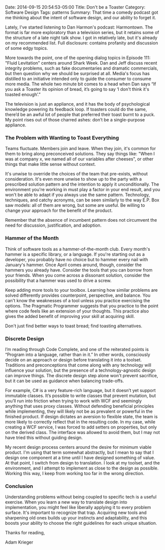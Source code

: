 Date: 2014-09-15 20:54:53-05:00
Title: Don't be a Toaster
Category: Software Design
Tags: patterns
Summary: That time a comedy podcast got me thinking about the intent of software design, and our ability to forget it.

Lately, I've started listening to Dan Harmon's podcast: Harmontown. The format is far more exploratory than a television series, but it retains some of the structure of a late night talk show. I got in relatively late, but it's already on my recommended list. Full disclosure: contains profanity and discussion of some edgy topics.

<!--more-->

More towards the point, one of the opening dialog topics in Episode 111: "Fluid Levitation" centers around Shark Week. Dan and Jeff discuss recent integrity problems, such as fake documentaries and dramatic commercials, but then question why we should be surprised at all. Media's focus has distilled to an initiative intended only to guide the consumer to consume more media. The whole two minute bit comes to a head when Dan says “If you ask a Toaster its opinion of bread, it’s going to say ‘I don't think it's toasted enough’.”

The television is just an appliance, and it has the body of psychological knowledge powering its feedback loop. If toasters could do the same, there’d be an awful lot of people that preferred their toast burnt to a puck. My point rises out of those charred ashes: don’t be a single-purpose appliance.

### The Problem with Wanting to Toast Everything

Teams fluctuate. Members join and leave. When they join, it's common for them to bring along preconceived solutions. They say things like: "When I was at company x, we named all of our variables after cheeses", or other things that make little sense without context.

It's unwise to override the choices of the team that pre-exists, without consideration. It's even more unwise to show up to the party with a prescribed solution pattern and the intention to apply it unconditionally. The environment you're working in must play a factor in your end result, and you won't be able to adapt if you always use the same pattern. Technology, techniques, and catchy acronyms, can be seen similarly to the way E.P. Box saw models: all of them are wrong, but some are useful. Be willing to change your approach for the benefit of the product.

Remember that the absence of incumbent pattern does not circumvent the need for discussion, justification, and adoption.

### Hammer of the Month

Think of software tools as a hammer-of-the-month club. Every month's hammer is a specific library, or a language. If you're starting out as a developer, you probably have no choice but to hammer every nail with January's hammer. Once April comes around, though, consider the hammers you already have. Consider the tools that you can borrow from your friends. When you come across a dissonant solution, consider the possibility that a hammer was used to drive a screw.

Keep adding more tools to your toolbox. Learning how similar problems are solved differently provides counterpoint, perspective, and balance. You can't know the weaknesses of a tool unless you practice exercising the options. The Pragmatic Programmer suggests that you practice to the point where code feels like an extension of your thoughts. This practice also gives the added benefit of improving your skill at acquiring skill.

Don't just find better ways to toast bread; find toasting alternatives.

### Discrete Design

I’m reading through Code Complete, and one of the reiterated points is “Program into a language, rather than in it.” In other words, consciously decide on an approach or design before translating it into a toolset. Traditions and preconceptions that come along with any technology will influence your solution, but the presence of a technology-agnostic design can improve things. The discrete design step alone won't prevent sacrifice, but it can be used as guidance when balancing trade-offs.

For example, C# is a very feature-rich language, but it doesn’t yet support immutable classes. It’s possible to write classes that prevent mutation, but you’ll run into friction when trying to work with WCF and seemingly anything that uses proxy classes. Without defending beneficial principles while implementing, they will likely not be as prevalent or powerful in the finished product. If design dictates an aversion to flexible state, the team is more likely to correctly reflect that in the resulting code. In my case, while creating a WCF service, I was forced to add setters on properties, but only on the derived class. The interface was allowed to avoid them, but I may not have tried this without guiding design.

My recent design process centers around the desire for minimum viable product. I'm using that term somewhat abstractly, but I mean to say that I design one component at a time until I have designed something of value. At that point, I switch from design to translation. I look at my toolset, and the environment, and I attempt to implement as close to the design as possible. Working this way, I keep from working too far in the wrong direction.

### Conclusion

Understanding problems without being coupled to specific tech is a useful exercise. When you learn a new way to translate design into implementation, you might feel like liberally applying it to every problem surface. It's important to recognize that trap. Acquiring new tools and sharpening old ones builds up your instincts and adaptability, and this boosts your ability to choose the right guidelines for each unique situation.

Thanks for reading,

Adam Krieger
